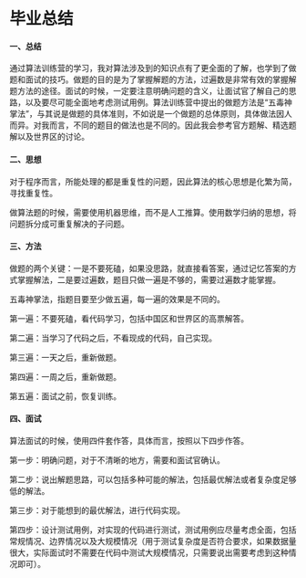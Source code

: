 # 毕业总结

#### 一、总结
通过算法训练营的学习，我对算法涉及到的知识点有了更全面的了解，也学到了做题和面试的技巧。做题的目的是为了掌握解题的方法，过遍数是非常有效的掌握解题方法的途径。面试的时候，一定要注意明确问题的含义，让面试官了解自己的思路，以及要尽可能全面地考虑测试用例。算法训练营中提出的做题方法是“五毒神掌法”，与其说是做题的具体准则，不如说是一个做题的总体原则，具体做法因人而异。对我而言，不同的题目的做法也是不同的。因此我会参考官方题解、精选题解以及世界区的讨论。


#### 二、思想

对于程序而言，所能处理的都是重复性的问题，因此算法的核心思想是化繁为简，寻找重复性。

做算法题的时候，需要使用机器思维，而不是人工推算。使用数学归纳的思想，将问题拆分成可重复解决的子问题。

#### 三、方法

做题的两个关键：一是不要死磕，如果没思路，就直接看答案，通过记忆答案的方式掌握解法，二是要过遍数，题目只做一遍是不够的，需要过遍数才能掌握。

五毒神掌法，指题目要至少做五遍，每一遍的效果是不同的。

第一遍：不要死磕，看代码学习，包括中国区和世界区的高票解答。

第二遍：当学习了代码之后，不看现成的代码，自己实现。

第三遍：一天之后，重新做题。

第四遍：一周之后，重新做题。

第五遍：面试之前，恢复训练。

#### 四、面试

算法面试的时候，使用四件套作答，具体而言，按照以下四步作答。

第一步：明确问题，对于不清晰的地方，需要和面试官确认。

第二步：说出解题思路，可以包括多种可能的解法，包括最优解法或者复杂度足够低的解法。

第三步：对于能想到的最优解法，进行代码实现。

第四步：设计测试用例，对实现的代码进行测试，测试用例应尽量考虑全面，包括常规情况、边界情况以及大规模情况（用于测试复杂度是否符合要求，如果数据量很大，实际面试时不需要在代码中测试大规模情况，只需要说出需要考虑到这种情况即可）。
